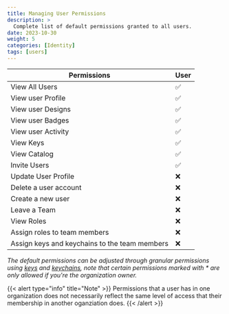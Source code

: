 ```yaml
---
title: Managing User Permissions
description: >
  Complete list of default permissions granted to all users.
date: 2023-10-30
weight: 5
categories: [Identity]
tags: [users]
---
```


| Permissions                                                     | User        |
|-----------------------------------------------------------------|-------------|
| View All Users                                                  | ✅         |
| View user Profile                                               | ✅         |
| View user Designs                                               | ✅         |
| View user Badges                                                | ✅         |
| View user Activity                                              | ✅         |
| View Keys                                                       | ✅         |
| View Catalog                                                    | ✅         |
| Invite Users                                                    | ✅         |
| Update User Profile                                             | ❌         |
| Delete a user account                                           | ❌         |
| Create a new user                                               | ❌         |
| Leave a Team                                                    | ❌         |
| View Roles                                                      | ❌         |
| Assign roles to team members                                    | ❌         |
| Assign keys and keychains to the team members                   | ❌         |


_The default permissions can be adjusted through granular permissions using [keys](/cloud/security/keys/) and [keychains](/cloud/security/keychains/), note that certain permissions marked with * are only allowed if you're the organization owner._

{{< alert type="info" title="Note" >}}
Permissions that a user has in one organization does not necessarily reflect the same level of access that their membership in another oganziation does.
{{< /alert >}}
